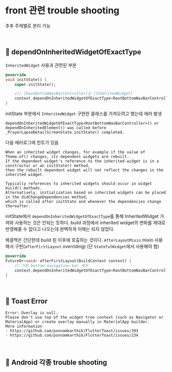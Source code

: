 # front 관련 trouble shooting

추후 주제별로 분리 가능

<br>

## 📌 dependOnInheritedWidgetOfExactType

`InheritedWidget` 사용과 관련된 부분

```dart
@override
void initState() {
    super.initState();

    /// [RootBottomNavBarController]는 [InheritedWidget]
    context.dependOnInheritedWidgetOfExactType<RootBottomNavBarController>()!.turnOff();
}
```
initState 부분에서 `InheritedWidget` 구현한 클래스를 가져오려고 했는데 에러 발생

```
dependOnInheritedWidgetOfExactType<RootBottomNavBarController>() or 
dependOnInheritedElement() was called before 
_PrayerLapseDetailScreenState.initState() completed.
```

다음 에러로그에 힌트가 있음

```
When an inherited widget changes, for example if the value of Theme.of() changes, its dependent widgets are rebuilt. 
If the dependent widget's reference to the inherited widget is in a constructor or an initState() method, 
then the rebuilt dependent widget will not reflect the changes in the inherited widget.

Typically references to inherited widgets should occur in widget build() methods. 
Alternatively, initialization based on inherited widgets can be placed in the didChangeDependencies method, 
which is called after initState and whenever the dependencies change thereafter.
```
initState에서 `dependOnInheritedWidgetOfExactType`를 통해 InheritedWidget 가져와 사용하는 것은 안되는 듯하다.
build 과정에서 inherited widget의 변화를 제대로 반영해줄 수 없다고 나오는데 완벽하게 이해는 되지 않았다.

해결책은 간단한데 build 된 이후에 호출하는 것이다.
`AfterLayoutMixin` mixin 사용해서 구현(`afterFirstLayout` overriding)
(단 `StatefulWidget`에서 사용해야 함)

```dart
@override
FutureOr<void> afterFirstLayout(BuildContext context) {
    // 기본 bottom navigation bar 제거
    context.dependOnInheritedWidgetOfExactType<RootBottomNavBarController>()!.turnOff();
}
```
<br>

## :pushpin: Toast Error

```
Error: Overlay is null. 
Please don't use top of the widget tree context (such as Navigator or MaterialApp) or create overlay manually in MaterialApp builder.
More information 
- https://github.com/ponnamkarthik/FlutterToast/issues/393
- https://github.com/ponnamkarthik/FlutterToast/issues/234
```

<br>

## :pushpin: Android 각종 trouble shooting